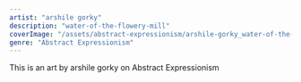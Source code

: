 ```yaml
---
artist: "arshile gorky"
description: "water-of-the-flowery-mill"
coverImage: "/assets/abstract-expressionism/arshile-gorky_water-of-the-flowery-mill.jpg"
genre: "Abstract Expressionism"
---
```

This is an art by arshile gorky on Abstract Expressionism

